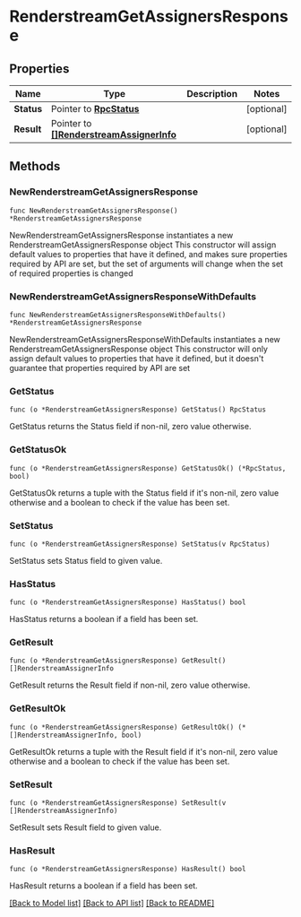 # RenderstreamGetAssignersResponse

## Properties

Name | Type | Description | Notes
------------ | ------------- | ------------- | -------------
**Status** | Pointer to [**RpcStatus**](RpcStatus.md) |  | [optional] 
**Result** | Pointer to [**[]RenderstreamAssignerInfo**](RenderstreamAssignerInfo.md) |  | [optional] 

## Methods

### NewRenderstreamGetAssignersResponse

`func NewRenderstreamGetAssignersResponse() *RenderstreamGetAssignersResponse`

NewRenderstreamGetAssignersResponse instantiates a new RenderstreamGetAssignersResponse object
This constructor will assign default values to properties that have it defined,
and makes sure properties required by API are set, but the set of arguments
will change when the set of required properties is changed

### NewRenderstreamGetAssignersResponseWithDefaults

`func NewRenderstreamGetAssignersResponseWithDefaults() *RenderstreamGetAssignersResponse`

NewRenderstreamGetAssignersResponseWithDefaults instantiates a new RenderstreamGetAssignersResponse object
This constructor will only assign default values to properties that have it defined,
but it doesn't guarantee that properties required by API are set

### GetStatus

`func (o *RenderstreamGetAssignersResponse) GetStatus() RpcStatus`

GetStatus returns the Status field if non-nil, zero value otherwise.

### GetStatusOk

`func (o *RenderstreamGetAssignersResponse) GetStatusOk() (*RpcStatus, bool)`

GetStatusOk returns a tuple with the Status field if it's non-nil, zero value otherwise
and a boolean to check if the value has been set.

### SetStatus

`func (o *RenderstreamGetAssignersResponse) SetStatus(v RpcStatus)`

SetStatus sets Status field to given value.

### HasStatus

`func (o *RenderstreamGetAssignersResponse) HasStatus() bool`

HasStatus returns a boolean if a field has been set.

### GetResult

`func (o *RenderstreamGetAssignersResponse) GetResult() []RenderstreamAssignerInfo`

GetResult returns the Result field if non-nil, zero value otherwise.

### GetResultOk

`func (o *RenderstreamGetAssignersResponse) GetResultOk() (*[]RenderstreamAssignerInfo, bool)`

GetResultOk returns a tuple with the Result field if it's non-nil, zero value otherwise
and a boolean to check if the value has been set.

### SetResult

`func (o *RenderstreamGetAssignersResponse) SetResult(v []RenderstreamAssignerInfo)`

SetResult sets Result field to given value.

### HasResult

`func (o *RenderstreamGetAssignersResponse) HasResult() bool`

HasResult returns a boolean if a field has been set.


[[Back to Model list]](../README.md#documentation-for-models) [[Back to API list]](../README.md#documentation-for-api-endpoints) [[Back to README]](../README.md)


